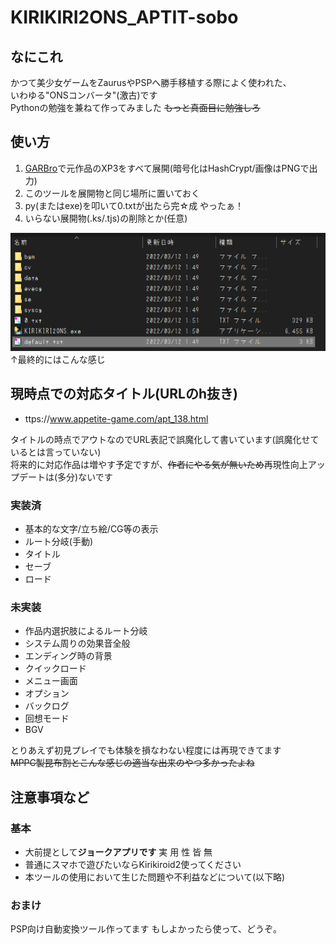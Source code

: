 # KIRIKIRI2ONS_APTIT-sobo
## なにこれ
 かつて美少女ゲームをZaurusやPSPへ勝手移植する際によく使われた、<br>
 いわゆる"ONSコンバータ"(激古)です<br>
 Pythonの勉強を兼ねて作ってみました ~~もっと真面目に勉強しろ~~<br>

## 使い方
1. [GARBro](https://drive.google.com/file/d/1gH9nNRxaz8GexN0B1hWyUc3o692bkWXX/view)で元作品のXP3をすべて展開(暗号化はHashCrypt/画像はPNGで出力)
2. このツールを展開物と同じ場所に置いておく
3. py(またはexe)を叩いて0.txtが出たら完☆成 やったぁ！
4. いらない展開物(.ks/.tjs)の削除とか(任意)
   
![画像](./image.png)<br>
 ↑最終的にはこんな感じ<br>

## 現時点での対応タイトル(URLのh抜き)
 - ttps://www.appetite-game.com/apt_138.html

タイトルの時点でアウトなのでURL表記で誤魔化して書いています(誤魔化せているとは言っていない)<br>
将来的に対応作品は増やす予定ですが、~~作者にやる気が無いため~~再現性向上アップデートは(多分)ないです<br>

### 実装済
 - 基本的な文字/立ち絵/CG等の表示
 - ルート分岐(手動)
 - タイトル
 - セーブ
 - ロード

### 未実装
 - 作品内選択肢によるルート分岐
 - システム周りの効果音全般
 - エンディング時の背景
 - クイックロード
 - メニュー画面
 - オプション
 - バックログ
 - 回想モード
 - BGV

とりあえず初見プレイでも体験を損なわない程度には再現できてます<br>
~~MPPC製昆布割とこんな感じの適当な出来のやつ多かったよね~~<br>

## 注意事項など
### 基本
 - 大前提として**ジョークアプリです** 実 用 性 皆 無
 - 普通にスマホで遊びたいならKirikiroid2使ってください
 - 本ツールの使用において生じた問題や不利益などについて(以下略)
### おまけ
 PSP向け自動変換ツール作ってます もしよかったら使って、どうぞ。